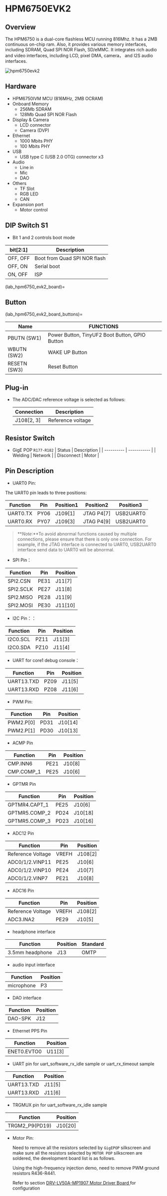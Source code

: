 # HPM6750EVK2

## Overview

The HPM6750 is a dual-core flashless MCU running 816Mhz. It has a 2MB continuous on-chip ram. Also, it provides various memory interfaces, including SDRAM, Quad SPI NOR Flash, SD/eMMC. It integrates rich audio and video interfaces, including LCD, pixel DMA, camera， and I2S audio interfaces.

 ![hpm6750evk2](doc/hpm6750evk2.png "hpm6750evk2")

## Hardware

- HPM6750IVM MCU (816MHz, 2MB OCRAM)
- Onboard Memory
  - 256Mb SDRAM
  - 128Mb Quad SPI NOR Flash
- Display & Camera
  - LCD connector
  - Camera (DVP)
- Ethernet
  - 1000 Mbits PHY
  - 100 Mbits PHY
- USB
  - USB type C (USB 2.0 OTG) connector x3
- Audio
  - Line in
  - Mic
  - DAO
- Others
  - TF Slot
  - RGB LED
  - CAN
- Expansion port
  - Motor control

## DIP Switch S1

- Bit 1 and 2 controls boot mode

| bit[2:1] | Description                  |
| -------- | ---------------------------- |
| OFF, OFF | Boot from Quad SPI NOR flash |
| OFF, ON  | Serial boot                  |
| ON, OFF  | ISP                          |

(lab_hpm6750_evk2_board)=

## Button

(lab_hpm6750_evk2_board_buttons)=

| Name         | FUNCTIONS                                      |
| ------------ | ---------------------------------------------- |
| PBUTN (SW1)  | Power Button, TinyUF2 Boot Button, GPIO Button |
| WBUTN (SW2)  | WAKE UP Button                                 |
| RESETN (SW3) | Reset Button                                   |

## Plug-in

- The ADC/DAC reference voltage is selected as follows:

  | Connection | Description         |
  | ---------- | ------------------- |
  | J108[2, 3]       |  Reference voltage |

## Resistor Switch

- GigE POP `R177-R182`
  | Status     | Description |
  | ---------- | ----------- |
  | Welding    | Network     |
  | Disconnect | Motor       |

## Pin Description

- UART0 Pin:

The UART0 pin leads to three positions:

| Function | Pin  | Position1 | Position2  | Position3 |
| -------- | ---- | --------- | ---------- | --------- |
| UART0.TX | PY06 | J109[1]   | JTAG P4[7] | USB2UART0 |
| UART0.RX | PY07 | J109[3]   | JTAG P4[9] | USB2UART0 |

> **_Note_:**To avoid abnormal functions caused by multiple connections, please ensure that there is only one connection. For example, if the JTAG interface is connected to UART0, USB2UART0 interface send data to UART0 will be abnormal.

- SPI Pin：

| Function  | Pin  | Position |
| --------- | ---- | -------- |
| SPI2.CSN  | PE31 | J11[7]   |
| SPI2.SCLK | PE27 | J11[8]   |
| SPI2.MISO | PE28 | J11[9]   |
| SPI2.MOSI | PE30 | J11[10]  |

- I2C Pin：：

| Function | Pin  | Position |
| -------- | ---- | -------- |
| I2C0.SCL | PZ11 | J11[3]   |
| I2C0.SDA | PZ10 | J11[4]   |

- UART for core1 debug console：

| Function   | Pin  | Position |
| ---------- | ---- | -------- |
| UART13.TXD | PZ09 | J11[5]   |
| UART13.RXD | PZ08 | J11[6]   |

- PWM Pin:

| Function  | Pin  | Position |
| --------- | ---- | -------- |
| PWM2.P[0] | PD31 | J10[14]  |
| PWM2.P[1] | PD30 | J10[13]  |

- ACMP Pin

| Function   | Pin  | Position |
| ---------- | ---- | -------- |
| CMP.INN6   | PE21 | J10[8]   |
| CMP.COMP_1 | PE25 | J10[6]   |

- GPTMR Pin

| Function      | Pin  | Position |
| ------------- | ---- | -------- |
| GPTMR4.CAPT_1 | PE25 | J10[6]   |
| GPTMR5.COMP_2 | PD24 | J10[18]  |
| GPTMR5.COMP_3 | PD23 | J10[16]  |

- ADC12 Pin

| Function          | Pin   | Position |
| ----------------- | ----- | -------- |
| Reference Voltage | VREFH | J108[2]  |
| ADC0/1/2.VINP11   | PE25  | J10[6]   |
| ADC0/1/2.VINP10   | PE24  | J10[7]   |
| ADC0/1/2.VINP7    | PE21  | J10[8]   |

- ADC16 Pin

| Function          | Pin   | Position |
| ----------------- | ----- | -------- |
| Reference Voltage | VREFH | J108[2]  |
| ADC3.INA2         | PE29  | J10[5]   |

- headphone interface

| Function        | Position | Standard |
| --------------- | -------- | -------- |
| 3.5mm headphone | J13      | OMTP |

- audio input interface

| Function   | Position |
| ---------- | -------- |
| microphone | P3       |

- DAO interface

| Function | Position |
| -------- | -------- |
| DAO-SPK  | J12      |

- Ethernet PPS Pin

| Function    | Position |
| ----------- | -------- |
| ENET0.EVTO0 | U11[3]   |

- UART pin for uart_software_rx_idle sample or uart_rx_timeout sample

| Function   | Position |
| ---------- | -------- |
| UART13.TXD | J11[5]   |
| UART13.RXD | J11[6]   |

- TRGMUX pin for uart_software_rx_idle sample

| Function       | Position |
| -------------- | -------- |
| TRGM2_P9(PD19) | J10[20]  |

- Motor Pin:

  Need to remove all the resistors selected by `GigEPOP` silkscreen and make sure all the resistors selected by `MOTOR POP` silkscreen are soldered, the development board list is as follows.

  Using the high-frequency injection demo, need to remove PWM ground resistors R436-R441.

  Refer to section [DRV-LV50A-MP1907 Motor Driver Board ](lab_drv_lv50a_mp1907) for configuration

